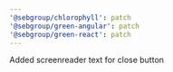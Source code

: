 ```yaml
---
'@sebgroup/chlorophyll': patch
'@sebgroup/green-angular': patch
'@sebgroup/green-react': patch
---
```


Added screenreader text for close button
